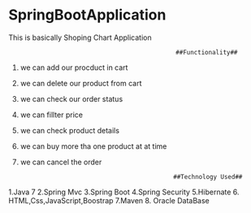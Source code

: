 # SpringBootApplication
This is basically Shoping Chart Application 


                                                  ##Functionality##
                                                  
 1. we  can add our procduct in cart
 2. we can delete our product from cart
 3. we can check our order status 
 4. we can fillter price 
 5. we can check product details
 6. we can buy more tha one product at at time
 7. we can cancel the order 
 
                                                  ##Technology Used##
                                                  
                                                  
                                                  
   1.Java 7
   2.Spring Mvc
   3.Spring Boot
   4.Spring Security
   5.Hibernate
   6. HTML,Css,JavaScript,Boostrap
   7.Maven
   8. Oracle DataBase
